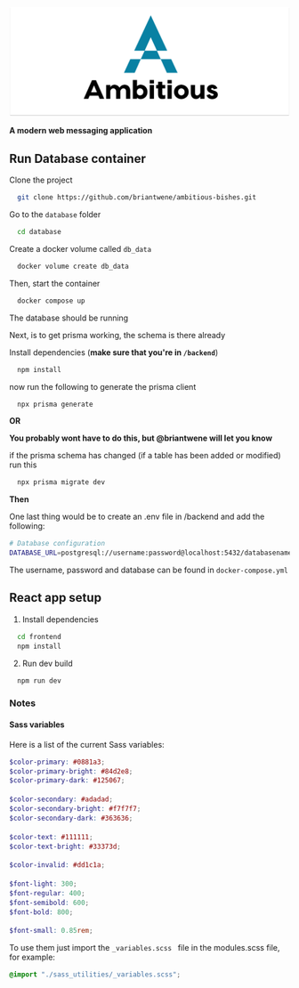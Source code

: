 <p align="center">
    <img src="assets/repo_banner.svg"/>
</p>

**A modern web messaging application**

## Run Database container

Clone the project

```bash
  git clone https://github.com/briantwene/ambitious-bishes.git
```

Go to the `database` folder

```bash
  cd database
```

Create a docker volume called `db_data`

```bash
  docker volume create db_data
```

Then, start the container

```bash
  docker compose up
```

The database should be running

Next, is to get prisma working, the schema is there already

Install dependencies (**make sure that you're in `/backend`**)

```bash
  npm install
```

now run the following to generate the prisma client

```bash
  npx prisma generate
```

**OR**

**You probably wont have to do this, but @briantwene will let you know**

if the prisma schema has changed (if a table has been added or modified) run this

```bash
  npx prisma migrate dev
```

**Then**

One last thing would be to create an .env file in /backend and add the following:

```bash
# Database configuration
DATABASE_URL=postgresql://username:password@localhost:5432/databasename?schema=public
```

The username, password and database can be found in `docker-compose.yml`

## React app setup

1. Install dependencies

```bash
  cd frontend
  npm install
```

2. Run dev build

```bash
  npm run dev
```

### Notes

#### Sass variables

Here is a list of the current Sass variables:

```scss
$color-primary: #0881a3;
$color-primary-bright: #84d2e8;
$color-primary-dark: #125067;

$color-secondary: #adadad;
$color-secondary-bright: #f7f7f7;
$color-secondary-dark: #363636;

$color-text: #111111;
$color-text-bright: #33373d;

$color-invalid: #dd1c1a;

$font-light: 300;
$font-regular: 400;
$font-semibold: 600;
$font-bold: 800;

$font-small: 0.85rem;
```

To use them just import the `_variables.scss ` file in the modules.scss file, for example:

```scss
@import "./sass_utilities/_variables.scss";
```
